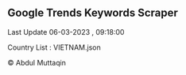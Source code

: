 

## Google Trends Keywords Scraper 
 
Last Update 06-03-2023 , 09:18:00

Country List :
VIETNAM.json



© Abdul Muttaqin 
